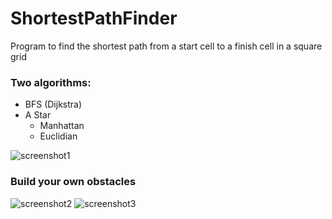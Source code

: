 # ShortestPathFinder
Program to find the shortest path from a start cell to a finish cell in a square grid

### Two algorithms:
* BFS (Dijkstra)
* A Star
  * Manhattan
  * Euclidian

![screenshot1](https://i.ibb.co/0MHC5yn/ss1.png)

### Build your own obstacles
![screenshot2](https://i.ibb.co/8XyzHNc/ss2.png)
![screenshot3](https://i.ibb.co/x27sP46/ss3.png)
